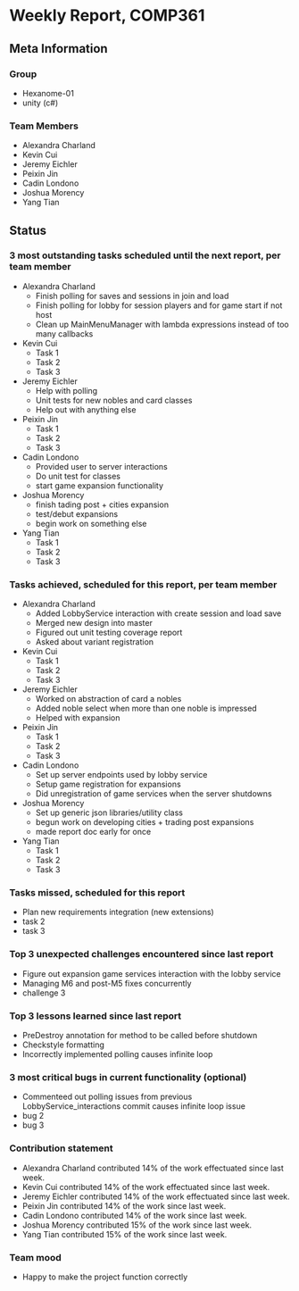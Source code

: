 # Weekly Report, COMP361

## Meta Information

### Group

 * Hexanome-01
 * unity (c#)

### Team Members

 * Alexandra Charland
 * Kevin Cui
 * Jeremy Eichler
 * Peixin Jin
 * Cadin Londono
 * Joshua Morency
 * Yang Tian

## Status

### 3 most outstanding tasks scheduled until the next report, per team member

 * Alexandra Charland
   * Finish polling for saves and sessions in join and load
   * Finish polling for lobby for session players and for game start if not host
   * Clean up MainMenuManager with lambda expressions instead of too many callbacks
 * Kevin Cui
   * Task 1
   * Task 2
   * Task 3
 * Jeremy Eichler
   * Help with polling
   * Unit tests for new nobles and card classes
   * Help out with anything else
 * Peixin Jin
   * Task 1
   * Task 2
   * Task 3
 * Cadin Londono
   * Provided user to server interactions
   * Do unit test for classes
   * start game expansion functionality
 * Joshua Morency
   * finish tading post + cities expansion
   * test/debut expansions
   * begin work on something else
 * Yang Tian
   * Task 1
   * Task 2
   * Task 3

### Tasks achieved, scheduled for this report, per team member

 * Alexandra Charland
   * Added LobbyService interaction with create session and load save
   * Merged new design into master
   * Figured out unit testing coverage report 
   * Asked about variant registration
 * Kevin Cui
   * Task 1
   * Task 2
   * Task 3
 * Jeremy Eichler
   * Worked on abstraction of card a nobles
   * Added noble select when more than one noble is impressed
   * Helped with expansion
 * Peixin Jin
   * Task 1
   * Task 2
   * Task 3
 * Cadin Londono
   * Set up server endpoints used by lobby service
   * Setup game registration for expansions
   * Did unregistration of game services when the server shutdowns
 * Joshua Morency
   * Set up generic json libraries/utility class
   * begun work on developing cities + trading post expansions
   * made report doc early for once
 * Yang Tian
   * Task 1
   * Task 2
   * Task 3

### Tasks missed, scheduled for this report

 * Plan new requirements integration (new extensions)
 * task 2
 * task 3

### Top 3 unexpected challenges encountered since last report

 * Figure out expansion game services interaction with the lobby service
 * Managing M6 and post-M5 fixes concurrently
 * challenge 3

### Top 3 lessons learned since last report

 * PreDestroy annotation for method to be called before shutdown
 * Checkstyle formatting
 * Incorrectly implemented polling causes infinite loop

### 3 most critical bugs in current functionality (optional)

 * Commenteed out polling issues from previous LobbyService_interactions commit causes infinite loop issue
 * bug 2
 * bug 3

### Contribution statement

 * Alexandra Charland contributed 14% of the work effectuated since last week.
 * Kevin Cui contributed 14% of the work effectuated since last week.
 * Jeremy Eichler contributed 14% of the work effectuated since last week.
 * Peixin Jin contributed 14% of the work since last week.
 * Cadin Londono contributed 14% of the work since last week.
 * Joshua Morency contributed 15% of the work since last week.
 * Yang Tian contributed 15% of the work since last week.

### Team mood

 * Happy to make the project function correctly
